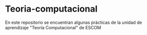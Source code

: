 # Teoria-computacional
En este repositorio se encuentran algunas prácticas de la unidad de aprendizaje "Teoría Computacional" de ESCOM

